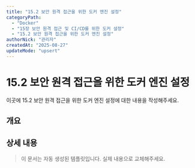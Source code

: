 ```yaml
---
title: "15.2 보안 원격 접근을 위한 도커 엔진 설정"
categoryPath:
  - "Docker"
  - "15장 보안 원격 접근 및 CI/CD를 위한 도커 설정"
  - "15.2 보안 원격 접근을 위한 도커 엔진 설정"
authorNick: "관리자"
createdAt: "2025-08-27"
updateMode: "upsert"
---
```


# 15.2 보안 원격 접근을 위한 도커 엔진 설정

이곳에 15.2 보안 원격 접근을 위한 도커 엔진 설정에 대한 내용을 작성해주세요.

## 개요

<!-- 내용을 작성해주세요 -->

## 상세 내용

<!-- 내용을 작성해주세요 -->

> 이 문서는 자동 생성된 템플릿입니다. 실제 내용으로 교체해주세요.
